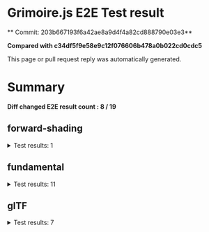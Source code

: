 # Grimoire.js E2E Test result

** Commit: 203b667193f6a42ae8a9d4f4a82cd888790e03e3**

**Compared with c34df5f9e58e9c12f076606b478a0b022cd0cdc5**

This page or pull request reply was automatically generated.

# Summary

**Diff changed E2E result count : 8 / 19**



## forward-shading

<details>
    <summary>Test results: 1</summary>


### 0:forward-shading/pbr-rougness-metallic\[CHANGED\]

* load: 12775
* waitFor: 





<img src="https://394-108731811-gh.circle-artifacts.com/0/tmp/circle-artifacts.7f8JwJS/diff/forward-shadingpbr-rougness-metallic.png"/>




<a href="http://jsrun.it/kyasbal/gCfn3#grimoirejs&#x3D;beta&amp;math&#x3D;beta&amp;forward-shading&#x3D;beta&amp;animation&#x3D;beta&amp;gltf&#x3D;beta&amp;fundamental&#x3D;staging-203b667193f6a42ae8a9d4f4a82cd888790e03e3 ">OPEN</a>



<details>
    <summary>Logs</summary>

```
debug:%cGrimoire.js v1.0.9-beta41
plugins:

  1 : grimoirejs@1.0.9-beta41
  2 : grimoirejs-math@2.1.0-beta7
  3 : grimoirejs-fundamental@0.38.0-beta26
  4 : grimoirejs-forward-shading@2.0.0-beta7

To suppress this message,please inject a line &quot;gr.debug &#x3D; false;&quot; on the initializing timing. color:#44F;font-weight:bold;
warning:component field magFilter is already defined.
warning:component field minFilter is already defined.
warning:component field wrapS is already defined.
warning:component field wrapT is already defined.
warning:component field type is already defined.
warning:component field format is already defined.
warning:Deprecation warning: Component#__removeAttributes is deprecated.
warning:Deprecation warning: Component#__removeAttributes is deprecated.
warning:Deprecation warning: Component#__removeAttributes is deprecated.
warning:Deprecation warning: Component#__removeAttributes is deprecated.
warning:Deprecation warning: Component#__removeAttributes is deprecated.
warning:Deprecation warning: Component#__removeAttributes is deprecated.
warning:Deprecation warning: Component#__removeAttributes is deprecated.
warning:Deprecation warning: Component#__removeAttributes is deprecated.
warning:Deprecation warning: Component#__removeAttributes is deprecated.
warning:Deprecation warning: Component#__removeAttributes is deprecated.
warning:Deprecation warning: Component#__removeAttributes is deprecated.
warning:Deprecation warning: Component#__removeAttributes is deprecated.
warning:Deprecation warning: Component#__removeAttributes is deprecated.
warning:Deprecation warning: Component#__removeAttributes is deprecated.
warning:Deprecation warning: Component#__removeAttributes is deprecated.
warning:Deprecation warning: Component#__removeAttributes is deprecated.
warning:Deprecation warning: Component#__removeAttributes is deprecated.
warning:Deprecation warning: Component#__removeAttributes is deprecated.
warning:Deprecation warning: Component#__removeAttributes is deprecated.
warning:Deprecation warning: Component#__removeAttributes is deprecated.
warning:Deprecation warning: Component#__removeAttributes is deprecated.
warning:Deprecation warning: Component#__removeAttributes is deprecated.
warning:Deprecation warning: Component#__removeAttributes is deprecated.
warning:Deprecation warning: Component#__removeAttributes is deprecated.
warning:Deprecation warning: Component#__removeAttributes is deprecated.
```

</details>

<details>
    <summary>Meta</summary>


|Key|Value|
|:-:|:-:|
|config|[object Object]|
|loadTime|12775|
|logs|[object Object],[object Object],[object Object],[object Object],[object Object],[object Object],[object Object],[object Object],[object Object],[object Object],[object Object],[object Object],[object Object],[object Object],[object Object],[object Object],[object Object],[object Object],[object Object],[object Object],[object Object],[object Object],[object Object],[object Object],[object Object],[object Object],[object Object],[object Object],[object Object],[object Object],[object Object],[object Object]|
|diffTestResult|false|
|url|http://jsrun.it/kyasbal/gCfn3#grimoirejs&#x3D;beta&amp;math&#x3D;beta&amp;forward-shading&#x3D;beta&amp;animation&#x3D;beta&amp;gltf&#x3D;beta&amp;fundamental&#x3D;staging-203b667193f6a42ae8a9d4f4a82cd888790e03e3 |


</details>

<details>
    <summary>Config</summary>


|Key|Value|
|:-:|:-:|
|url|http://jsrun.it/kyasbal/gCfn3|
|timeout|100000|
|waitFor||
|width|640|
|height|480|
|threshold|3%|
|shift|2|
|group|forward-shading|
|name|pbr-rougness-metallic|


</details>


---

 

</details>


## fundamental

<details>
    <summary>Test results: 11</summary>


### 0:fundamental/texture-direction\[CHANGED\]

* load: 5468
* waitFor: 





<img src="https://394-108731811-gh.circle-artifacts.com/1/tmp/circle-artifacts.OjwUdUz/diff/fundamentaltexture-direction.png"/>




<a href="https://codepen.io/kyasbal-1994/debug/gXMBJV#grimoirejs&#x3D;beta&amp;math&#x3D;beta&amp;forward-shading&#x3D;beta&amp;animation&#x3D;beta&amp;gltf&#x3D;beta&amp;fundamental&#x3D;staging-203b667193f6a42ae8a9d4f4a82cd888790e03e3 ">OPEN</a>



<details>
    <summary>Logs</summary>

```
debug:%cGrimoire.js v1.0.9-beta41
plugins:

  1 : grimoirejs@1.0.9-beta41
  2 : grimoirejs-math@2.1.0-beta7
  3 : grimoirejs-fundamental@0.38.0-beta26

To suppress this message,please inject a line &quot;gr.debug &#x3D; false;&quot; on the initializing timing. color:#44F;font-weight:bold;
warning:component field magFilter is already defined.
warning:component field minFilter is already defined.
warning:component field wrapS is already defined.
warning:component field wrapT is already defined.
warning:component field type is already defined.
warning:component field format is already defined.
warning:component field magFilter is already defined.
warning:component field minFilter is already defined.
warning:component field wrapS is already defined.
warning:component field wrapT is already defined.
warning:component field type is already defined.
warning:component field format is already defined.
warning:component field magFilter is already defined.
warning:component field minFilter is already defined.
warning:component field wrapS is already defined.
warning:component field wrapT is already defined.
warning:component field type is already defined.
warning:component field format is already defined.
warning:component field magFilter is already defined.
warning:component field minFilter is already defined.
warning:component field wrapS is already defined.
warning:component field wrapT is already defined.
warning:component field type is already defined.
warning:component field format is already defined.
warning:Deprecation warning: Component#__removeAttributes is deprecated.
```

</details>

<details>
    <summary>Meta</summary>


|Key|Value|
|:-:|:-:|
|config|[object Object]|
|loadTime|5468|
|logs|[object Object],[object Object],[object Object],[object Object],[object Object],[object Object],[object Object],[object Object],[object Object],[object Object],[object Object],[object Object],[object Object],[object Object],[object Object],[object Object],[object Object],[object Object],[object Object],[object Object],[object Object],[object Object],[object Object],[object Object],[object Object],[object Object]|
|diffTestResult|false|
|url|https://codepen.io/kyasbal-1994/debug/gXMBJV#grimoirejs&#x3D;beta&amp;math&#x3D;beta&amp;forward-shading&#x3D;beta&amp;animation&#x3D;beta&amp;gltf&#x3D;beta&amp;fundamental&#x3D;staging-203b667193f6a42ae8a9d4f4a82cd888790e03e3 |


</details>

<details>
    <summary>Config</summary>


|Key|Value|
|:-:|:-:|
|url|https://codepen.io/kyasbal-1994/debug/gXMBJV|
|timeout|100000|
|waitFor||
|width|640|
|height|480|
|threshold|3%|
|shift|2|
|group|fundamental|
|name|texture-direction|


</details>


---


<details>
    <summary>1:fundamental/uv[PASSED] -- (load: 3978 / waitFor: )</summary>





<img src="https://394-108731811-gh.circle-artifacts.com/2/tmp/circle-artifacts.hirNWts/diff/fundamentaluv.png"/>




<a href="https://codepen.io/kyasbal-1994/debug/vWXLLK#grimoirejs&#x3D;beta&amp;math&#x3D;beta&amp;forward-shading&#x3D;beta&amp;animation&#x3D;beta&amp;gltf&#x3D;beta&amp;fundamental&#x3D;staging-203b667193f6a42ae8a9d4f4a82cd888790e03e3 ">OPEN</a>



<details>
    <summary>Logs</summary>

```
debug:%cGrimoire.js v1.0.9-beta41
plugins:

  1 : grimoirejs@1.0.9-beta41
  2 : grimoirejs-math@2.1.0-beta7
  3 : grimoirejs-fundamental@0.38.0-beta26

To suppress this message,please inject a line &quot;gr.debug &#x3D; false;&quot; on the initializing timing. color:#44F;font-weight:bold;
warning:component field magFilter is already defined.
warning:component field minFilter is already defined.
warning:component field wrapS is already defined.
warning:component field wrapT is already defined.
warning:component field type is already defined.
warning:component field format is already defined.
```

</details>

<details>
    <summary>Meta</summary>


|Key|Value|
|:-:|:-:|
|config|[object Object]|
|loadTime|3978|
|logs|[object Object],[object Object],[object Object],[object Object],[object Object],[object Object],[object Object]|
|diffTestResult|true|
|url|https://codepen.io/kyasbal-1994/debug/vWXLLK#grimoirejs&#x3D;beta&amp;math&#x3D;beta&amp;forward-shading&#x3D;beta&amp;animation&#x3D;beta&amp;gltf&#x3D;beta&amp;fundamental&#x3D;staging-203b667193f6a42ae8a9d4f4a82cd888790e03e3 |


</details>

<details>
    <summary>Config</summary>


|Key|Value|
|:-:|:-:|
|url|https://codepen.io/kyasbal-1994/debug/vWXLLK|
|timeout|100000|
|waitFor||
|width|640|
|height|480|
|threshold|3%|
|shift|2|
|group|fundamental|
|name|uv|


</details>


</details>


---


<details>
    <summary>2:fundamental/normal[PASSED] -- (load: 3621 / waitFor: )</summary>





<img src="https://394-108731811-gh.circle-artifacts.com/3/tmp/circle-artifacts.aXKDseN/diff/fundamentalnormal.png"/>




<a href="https://codepen.io/kyasbal-1994/debug/RjGroo#grimoirejs&#x3D;beta&amp;math&#x3D;beta&amp;forward-shading&#x3D;beta&amp;animation&#x3D;beta&amp;gltf&#x3D;beta&amp;fundamental&#x3D;staging-203b667193f6a42ae8a9d4f4a82cd888790e03e3 ">OPEN</a>



<details>
    <summary>Logs</summary>

```
debug:%cGrimoire.js v1.0.9-beta41
plugins:

  1 : grimoirejs@1.0.9-beta41
  2 : grimoirejs-math@2.1.0-beta7
  3 : grimoirejs-fundamental@0.38.0-beta26

To suppress this message,please inject a line &quot;gr.debug &#x3D; false;&quot; on the initializing timing. color:#44F;font-weight:bold;
warning:component field magFilter is already defined.
warning:component field minFilter is already defined.
warning:component field wrapS is already defined.
warning:component field wrapT is already defined.
warning:component field type is already defined.
warning:component field format is already defined.
```

</details>

<details>
    <summary>Meta</summary>


|Key|Value|
|:-:|:-:|
|config|[object Object]|
|loadTime|3621|
|logs|[object Object],[object Object],[object Object],[object Object],[object Object],[object Object],[object Object]|
|diffTestResult|true|
|url|https://codepen.io/kyasbal-1994/debug/RjGroo#grimoirejs&#x3D;beta&amp;math&#x3D;beta&amp;forward-shading&#x3D;beta&amp;animation&#x3D;beta&amp;gltf&#x3D;beta&amp;fundamental&#x3D;staging-203b667193f6a42ae8a9d4f4a82cd888790e03e3 |


</details>

<details>
    <summary>Config</summary>


|Key|Value|
|:-:|:-:|
|url|https://codepen.io/kyasbal-1994/debug/RjGroo|
|timeout|100000|
|waitFor||
|width|640|
|height|480|
|threshold|3%|
|shift|2|
|group|fundamental|
|name|normal|


</details>


</details>


---


<details>
    <summary>3:fundamental/wireframe[PASSED] -- (load: 1911 / waitFor: )</summary>





<img src="https://394-108731811-gh.circle-artifacts.com/0/tmp/circle-artifacts.7f8JwJS/diff/fundamentalwireframe.png"/>




<a href="https://codepen.io/kyasbal-1994/debug/MOmjyJ#grimoirejs&#x3D;beta&amp;math&#x3D;beta&amp;forward-shading&#x3D;beta&amp;animation&#x3D;beta&amp;gltf&#x3D;beta&amp;fundamental&#x3D;staging-203b667193f6a42ae8a9d4f4a82cd888790e03e3 ">OPEN</a>



<details>
    <summary>Logs</summary>

```
debug:%cGrimoire.js v1.0.9-beta41
plugins:

  1 : grimoirejs@1.0.9-beta41
  2 : grimoirejs-math@2.1.0-beta7
  3 : grimoirejs-fundamental@0.38.0-beta26

To suppress this message,please inject a line &quot;gr.debug &#x3D; false;&quot; on the initializing timing. color:#44F;font-weight:bold;
warning:component field magFilter is already defined.
warning:component field minFilter is already defined.
warning:component field wrapS is already defined.
warning:component field wrapT is already defined.
warning:component field type is already defined.
warning:component field format is already defined.
```

</details>

<details>
    <summary>Meta</summary>


|Key|Value|
|:-:|:-:|
|config|[object Object]|
|loadTime|1911|
|logs|[object Object],[object Object],[object Object],[object Object],[object Object],[object Object],[object Object]|
|diffTestResult|true|
|url|https://codepen.io/kyasbal-1994/debug/MOmjyJ#grimoirejs&#x3D;beta&amp;math&#x3D;beta&amp;forward-shading&#x3D;beta&amp;animation&#x3D;beta&amp;gltf&#x3D;beta&amp;fundamental&#x3D;staging-203b667193f6a42ae8a9d4f4a82cd888790e03e3 |


</details>

<details>
    <summary>Config</summary>


|Key|Value|
|:-:|:-:|
|url|https://codepen.io/kyasbal-1994/debug/MOmjyJ|
|timeout|100000|
|waitFor||
|width|640|
|height|480|
|threshold|3%|
|shift|2|
|group|fundamental|
|name|wireframe|


</details>


</details>


---


<details>
    <summary>4:fundamental/canvasFollowRelative[PASSED] -- (load: 1182 / waitFor: )</summary>





<img src="https://394-108731811-gh.circle-artifacts.com/1/tmp/circle-artifacts.OjwUdUz/diff/fundamentalcanvasFollowRelative.png"/>




<a href="https://codepen.io/kyasbal-1994/debug/bf323f6b9725ceb75f0865d6dddd68b9#grimoirejs&#x3D;beta&amp;math&#x3D;beta&amp;forward-shading&#x3D;beta&amp;animation&#x3D;beta&amp;gltf&#x3D;beta&amp;fundamental&#x3D;staging-203b667193f6a42ae8a9d4f4a82cd888790e03e3 ">OPEN</a>



<details>
    <summary>Logs</summary>

```
debug:%cGrimoire.js v1.0.9-beta41
plugins:

  1 : grimoirejs@1.0.9-beta41
  2 : grimoirejs-math@2.1.0-beta7
  3 : grimoirejs-fundamental@0.38.0-beta26

To suppress this message,please inject a line &quot;gr.debug &#x3D; false;&quot; on the initializing timing. color:#44F;font-weight:bold;
warning:component field magFilter is already defined.
warning:component field minFilter is already defined.
warning:component field wrapS is already defined.
warning:component field wrapT is already defined.
warning:component field type is already defined.
warning:component field format is already defined.
warning:Deprecation warning: Component#__removeAttributes is deprecated.
```

</details>

<details>
    <summary>Meta</summary>


|Key|Value|
|:-:|:-:|
|config|[object Object]|
|loadTime|1182|
|logs|[object Object],[object Object],[object Object],[object Object],[object Object],[object Object],[object Object],[object Object]|
|diffTestResult|true|
|url|https://codepen.io/kyasbal-1994/debug/bf323f6b9725ceb75f0865d6dddd68b9#grimoirejs&#x3D;beta&amp;math&#x3D;beta&amp;forward-shading&#x3D;beta&amp;animation&#x3D;beta&amp;gltf&#x3D;beta&amp;fundamental&#x3D;staging-203b667193f6a42ae8a9d4f4a82cd888790e03e3 |


</details>

<details>
    <summary>Config</summary>


|Key|Value|
|:-:|:-:|
|url|https://codepen.io/kyasbal-1994/debug/bf323f6b9725ceb75f0865d6dddd68b9|
|timeout|100000|
|waitFor||
|width|640|
|height|480|
|threshold|3%|
|shift|2|
|group|fundamental|
|name|canvasFollowRelative|


</details>


</details>


---



### 5:fundamental/canvasConsiderBorder\[CHANGED\]

* load: 1524
* waitFor: 





<img src="https://394-108731811-gh.circle-artifacts.com/2/tmp/circle-artifacts.hirNWts/diff/fundamentalcanvasConsiderBorder.png"/>




<a href="https://codepen.io/kyasbal-1994/debug/d448653295e3678bdbbc626bf9192f79#grimoirejs&#x3D;beta&amp;math&#x3D;beta&amp;forward-shading&#x3D;beta&amp;animation&#x3D;beta&amp;gltf&#x3D;beta&amp;fundamental&#x3D;staging-203b667193f6a42ae8a9d4f4a82cd888790e03e3 ">OPEN</a>



<details>
    <summary>Logs</summary>

```
debug:%cGrimoire.js v1.0.9-beta41
plugins:

  1 : grimoirejs@1.0.9-beta41
  2 : grimoirejs-math@2.1.0-beta7
  3 : grimoirejs-fundamental@0.38.0-beta26

To suppress this message,please inject a line &quot;gr.debug &#x3D; false;&quot; on the initializing timing. color:#44F;font-weight:bold;
warning:component field magFilter is already defined.
warning:component field minFilter is already defined.
warning:component field wrapS is already defined.
warning:component field wrapT is already defined.
warning:component field type is already defined.
warning:component field format is already defined.
warning:Deprecation warning: Component#__removeAttributes is deprecated.
```

</details>

<details>
    <summary>Meta</summary>


|Key|Value|
|:-:|:-:|
|config|[object Object]|
|loadTime|1524|
|logs|[object Object],[object Object],[object Object],[object Object],[object Object],[object Object],[object Object],[object Object]|
|diffTestResult|false|
|url|https://codepen.io/kyasbal-1994/debug/d448653295e3678bdbbc626bf9192f79#grimoirejs&#x3D;beta&amp;math&#x3D;beta&amp;forward-shading&#x3D;beta&amp;animation&#x3D;beta&amp;gltf&#x3D;beta&amp;fundamental&#x3D;staging-203b667193f6a42ae8a9d4f4a82cd888790e03e3 |


</details>

<details>
    <summary>Config</summary>


|Key|Value|
|:-:|:-:|
|url|https://codepen.io/kyasbal-1994/debug/d448653295e3678bdbbc626bf9192f79|
|timeout|100000|
|waitFor||
|width|640|
|height|480|
|threshold|3%|
|shift|2|
|group|fundamental|
|name|canvasConsiderBorder|


</details>


---



### 6:fundamental/dynamicParentSizeChange\[CHANGED\]

* load: 1562
* waitFor: 





<img src="https://394-108731811-gh.circle-artifacts.com/3/tmp/circle-artifacts.aXKDseN/diff/fundamentaldynamicParentSizeChange.png"/>




<a href="https://codepen.io/kyasbal-1994/debug/074bef092e7a50ed3e33fe7c75c923e6#grimoirejs&#x3D;beta&amp;math&#x3D;beta&amp;forward-shading&#x3D;beta&amp;animation&#x3D;beta&amp;gltf&#x3D;beta&amp;fundamental&#x3D;staging-203b667193f6a42ae8a9d4f4a82cd888790e03e3 ">OPEN</a>



<details>
    <summary>Logs</summary>

```
debug:%cGrimoire.js v1.0.9-beta41
plugins:

  1 : grimoirejs@1.0.9-beta41
  2 : grimoirejs-math@2.1.0-beta7
  3 : grimoirejs-fundamental@0.38.0-beta26

To suppress this message,please inject a line &quot;gr.debug &#x3D; false;&quot; on the initializing timing. color:#44F;font-weight:bold;
warning:component field magFilter is already defined.
warning:component field minFilter is already defined.
warning:component field wrapS is already defined.
warning:component field wrapT is already defined.
warning:component field type is already defined.
warning:component field format is already defined.
warning:Deprecation warning: Component#__removeAttributes is deprecated.
```

</details>

<details>
    <summary>Meta</summary>


|Key|Value|
|:-:|:-:|
|config|[object Object]|
|loadTime|1562|
|logs|[object Object],[object Object],[object Object],[object Object],[object Object],[object Object],[object Object],[object Object]|
|diffTestResult|false|
|url|https://codepen.io/kyasbal-1994/debug/074bef092e7a50ed3e33fe7c75c923e6#grimoirejs&#x3D;beta&amp;math&#x3D;beta&amp;forward-shading&#x3D;beta&amp;animation&#x3D;beta&amp;gltf&#x3D;beta&amp;fundamental&#x3D;staging-203b667193f6a42ae8a9d4f4a82cd888790e03e3 |


</details>

<details>
    <summary>Config</summary>


|Key|Value|
|:-:|:-:|
|url|https://codepen.io/kyasbal-1994/debug/074bef092e7a50ed3e33fe7c75c923e6|
|timeout|100000|
|waitFor||
|width|640|
|height|480|
|threshold|3%|
|shift|2|
|group|fundamental|
|name|dynamicParentSizeChange|


</details>


---


<details>
    <summary>7:fundamental/drawerContext[PASSED] -- (load: 1907 / waitFor: )</summary>





<img src="https://394-108731811-gh.circle-artifacts.com/0/tmp/circle-artifacts.7f8JwJS/diff/fundamentaldrawerContext.png"/>




<a href="https://codepen.io/kyasbal-1994/debug/b26f4b576f96d077eb0aab1d6b88668f#grimoirejs&#x3D;beta&amp;math&#x3D;beta&amp;forward-shading&#x3D;beta&amp;animation&#x3D;beta&amp;gltf&#x3D;beta&amp;fundamental&#x3D;staging-203b667193f6a42ae8a9d4f4a82cd888790e03e3 ">OPEN</a>



<details>
    <summary>Logs</summary>

```
debug:%cGrimoire.js v1.0.9-beta41
plugins:

  1 : grimoirejs@1.0.9-beta41
  2 : grimoirejs-math@2.1.0-beta7
  3 : grimoirejs-fundamental@0.38.0-beta26

To suppress this message,please inject a line &quot;gr.debug &#x3D; false;&quot; on the initializing timing. color:#44F;font-weight:bold;
warning:component field magFilter is already defined.
warning:component field minFilter is already defined.
warning:component field wrapS is already defined.
warning:component field wrapT is already defined.
warning:component field magFilter is already defined.
warning:component field minFilter is already defined.
warning:component field wrapS is already defined.
warning:component field wrapT is already defined.
warning:component field type is already defined.
warning:component field format is already defined.
warning:Deprecation warning: Component#__removeAttributes is deprecated.
```

</details>

<details>
    <summary>Meta</summary>


|Key|Value|
|:-:|:-:|
|config|[object Object]|
|loadTime|1907|
|logs|[object Object],[object Object],[object Object],[object Object],[object Object],[object Object],[object Object],[object Object],[object Object],[object Object],[object Object],[object Object]|
|diffTestResult|true|
|url|https://codepen.io/kyasbal-1994/debug/b26f4b576f96d077eb0aab1d6b88668f#grimoirejs&#x3D;beta&amp;math&#x3D;beta&amp;forward-shading&#x3D;beta&amp;animation&#x3D;beta&amp;gltf&#x3D;beta&amp;fundamental&#x3D;staging-203b667193f6a42ae8a9d4f4a82cd888790e03e3 |


</details>

<details>
    <summary>Config</summary>


|Key|Value|
|:-:|:-:|
|url|https://codepen.io/kyasbal-1994/debug/b26f4b576f96d077eb0aab1d6b88668f|
|timeout|100000|
|waitFor||
|width|640|
|height|480|
|threshold|3%|
|shift|2|
|group|fundamental|
|name|drawerContext|


</details>


</details>


---


<details>
    <summary>8:fundamental/drawerContext2[PASSED] -- (load: 3247 / waitFor: )</summary>





<img src="https://394-108731811-gh.circle-artifacts.com/1/tmp/circle-artifacts.OjwUdUz/diff/fundamentaldrawerContext2.png"/>




<a href="https://s.codepen.io/kyasbal-1994/debug/c0e1065f3c412d326859c69fc4befb52#grimoirejs&#x3D;beta&amp;math&#x3D;beta&amp;forward-shading&#x3D;beta&amp;animation&#x3D;beta&amp;gltf&#x3D;beta&amp;fundamental&#x3D;staging-203b667193f6a42ae8a9d4f4a82cd888790e03e3 ">OPEN</a>



<details>
    <summary>Logs</summary>

```
debug:%cGrimoire.js v1.0.9-beta41
plugins:

  1 : grimoirejs@1.0.9-beta41
  2 : grimoirejs-math@2.1.0-beta7
  3 : grimoirejs-fundamental@0.38.0-beta26

To suppress this message,please inject a line &quot;gr.debug &#x3D; false;&quot; on the initializing timing. color:#44F;font-weight:bold;
warning:component field magFilter is already defined.
warning:component field minFilter is already defined.
warning:component field wrapS is already defined.
warning:component field wrapT is already defined.
warning:component field magFilter is already defined.
warning:component field minFilter is already defined.
warning:component field wrapS is already defined.
warning:component field wrapT is already defined.
warning:component field type is already defined.
warning:component field format is already defined.
warning:Deprecation warning: Component#__removeAttributes is deprecated.
```

</details>

<details>
    <summary>Meta</summary>


|Key|Value|
|:-:|:-:|
|config|[object Object]|
|loadTime|3247|
|logs|[object Object],[object Object],[object Object],[object Object],[object Object],[object Object],[object Object],[object Object],[object Object],[object Object],[object Object],[object Object]|
|diffTestResult|true|
|url|https://s.codepen.io/kyasbal-1994/debug/c0e1065f3c412d326859c69fc4befb52#grimoirejs&#x3D;beta&amp;math&#x3D;beta&amp;forward-shading&#x3D;beta&amp;animation&#x3D;beta&amp;gltf&#x3D;beta&amp;fundamental&#x3D;staging-203b667193f6a42ae8a9d4f4a82cd888790e03e3 |


</details>

<details>
    <summary>Config</summary>


|Key|Value|
|:-:|:-:|
|url|https://s.codepen.io/kyasbal-1994/debug/c0e1065f3c412d326859c69fc4befb52|
|timeout|100000|
|waitFor||
|width|640|
|height|480|
|threshold|3%|
|shift|2|
|group|fundamental|
|name|drawerContext2|


</details>


</details>


---



### 9:fundamental/dynamicMaterialOverride\[CHANGED\]

* load: 962
* waitFor: 





<img src="https://394-108731811-gh.circle-artifacts.com/2/tmp/circle-artifacts.hirNWts/diff/fundamentaldynamicMaterialOverride.png"/>




<a href="https://s.codepen.io/kyasbal-1994/debug/fa7f18e685a21053a3e98997d842b424#grimoirejs&#x3D;beta&amp;math&#x3D;beta&amp;forward-shading&#x3D;beta&amp;animation&#x3D;beta&amp;gltf&#x3D;beta&amp;fundamental&#x3D;staging-203b667193f6a42ae8a9d4f4a82cd888790e03e3 ">OPEN</a>



<details>
    <summary>Logs</summary>

```
debug:%cGrimoire.js v1.0.9-beta41
plugins:

  1 : grimoirejs@1.0.9-beta41
  2 : grimoirejs-math@2.1.0-beta7
  3 : grimoirejs-fundamental@0.38.0-beta26

To suppress this message,please inject a line &quot;gr.debug &#x3D; false;&quot; on the initializing timing. color:#44F;font-weight:bold;
warning:component field magFilter is already defined.
warning:component field minFilter is already defined.
warning:component field wrapS is already defined.
warning:component field wrapT is already defined.
warning:component field type is already defined.
warning:component field format is already defined.
warning:Deprecation warning: Component#__removeAttributes is deprecated.
warning:Deprecation warning: Component#__removeAttributes is deprecated.
```

</details>

<details>
    <summary>Meta</summary>


|Key|Value|
|:-:|:-:|
|config|[object Object]|
|loadTime|962|
|logs|[object Object],[object Object],[object Object],[object Object],[object Object],[object Object],[object Object],[object Object],[object Object]|
|diffTestResult|false|
|url|https://s.codepen.io/kyasbal-1994/debug/fa7f18e685a21053a3e98997d842b424#grimoirejs&#x3D;beta&amp;math&#x3D;beta&amp;forward-shading&#x3D;beta&amp;animation&#x3D;beta&amp;gltf&#x3D;beta&amp;fundamental&#x3D;staging-203b667193f6a42ae8a9d4f4a82cd888790e03e3 |


</details>

<details>
    <summary>Config</summary>


|Key|Value|
|:-:|:-:|
|url|https://s.codepen.io/kyasbal-1994/debug/fa7f18e685a21053a3e98997d842b424|
|timeout|100000|
|waitFor||
|width|640|
|height|480|
|threshold|3%|
|shift|2|
|group|fundamental|
|name|dynamicMaterialOverride|


</details>


---


<details>
    <summary>10:fundamental/dynamicMaterialOverride2[PASSED] -- (load: 1365 / waitFor: )</summary>





<img src="https://394-108731811-gh.circle-artifacts.com/3/tmp/circle-artifacts.aXKDseN/diff/fundamentaldynamicMaterialOverride2.png"/>




<a href="https://s.codepen.io/kyasbal-1994/debug/2b6a359c9bcfdbc01c77fc1a4aebbb34#grimoirejs&#x3D;beta&amp;math&#x3D;beta&amp;forward-shading&#x3D;beta&amp;animation&#x3D;beta&amp;gltf&#x3D;beta&amp;fundamental&#x3D;staging-203b667193f6a42ae8a9d4f4a82cd888790e03e3 ">OPEN</a>



<details>
    <summary>Logs</summary>

```
debug:%cGrimoire.js v1.0.9-beta41
plugins:

  1 : grimoirejs@1.0.9-beta41
  2 : grimoirejs-math@2.1.0-beta7
  3 : grimoirejs-fundamental@0.38.0-beta26

To suppress this message,please inject a line &quot;gr.debug &#x3D; false;&quot; on the initializing timing. color:#44F;font-weight:bold;
warning:component field magFilter is already defined.
warning:component field minFilter is already defined.
warning:component field wrapS is already defined.
warning:component field wrapT is already defined.
warning:component field type is already defined.
warning:component field format is already defined.
warning:Deprecation warning: Component#__removeAttributes is deprecated.
warning:Deprecation warning: Component#__removeAttributes is deprecated.
warning:Deprecation warning: Component#__removeAttributes is deprecated.
warning:Deprecation warning: Component#__removeAttributes is deprecated.
```

</details>

<details>
    <summary>Meta</summary>


|Key|Value|
|:-:|:-:|
|config|[object Object]|
|loadTime|1365|
|logs|[object Object],[object Object],[object Object],[object Object],[object Object],[object Object],[object Object],[object Object],[object Object],[object Object],[object Object]|
|diffTestResult|true|
|url|https://s.codepen.io/kyasbal-1994/debug/2b6a359c9bcfdbc01c77fc1a4aebbb34#grimoirejs&#x3D;beta&amp;math&#x3D;beta&amp;forward-shading&#x3D;beta&amp;animation&#x3D;beta&amp;gltf&#x3D;beta&amp;fundamental&#x3D;staging-203b667193f6a42ae8a9d4f4a82cd888790e03e3 |


</details>

<details>
    <summary>Config</summary>


|Key|Value|
|:-:|:-:|
|url|https://s.codepen.io/kyasbal-1994/debug/2b6a359c9bcfdbc01c77fc1a4aebbb34|
|timeout|100000|
|waitFor||
|width|640|
|height|480|
|threshold|3%|
|shift|2|
|group|fundamental|
|name|dynamicMaterialOverride2|


</details>


</details>


---

 

</details>


## glTF

<details>
    <summary>Test results: 7</summary>

<details>
    <summary>0:glTF/gltf-triangle[PASSED] -- (load: 1064 / waitFor: )</summary>





<img src="https://394-108731811-gh.circle-artifacts.com/0/tmp/circle-artifacts.7f8JwJS/diff/glTFgltf-triangle.png"/>




<a href="https://codepen.io/kyasbal-1994/debug/e8ca361b9c48e123380f391d31210de5#grimoirejs&#x3D;beta&amp;math&#x3D;beta&amp;forward-shading&#x3D;beta&amp;animation&#x3D;beta&amp;gltf&#x3D;beta&amp;fundamental&#x3D;staging-203b667193f6a42ae8a9d4f4a82cd888790e03e3 ">OPEN</a>



<details>
    <summary>Logs</summary>

```
debug:%cGrimoire.js v1.0.9-beta41
plugins:

  1 : grimoirejs@1.0.9-beta41
  2 : grimoirejs-math@2.1.0-beta7
  3 : grimoirejs-fundamental@0.38.0-beta26
  4 : grimoirejs-animation@3.0.0-beta4
  5 : grimoirejs-forward-shading@2.0.0-beta7
  6 : grimoirejs-gltf@2.1.1-beta1

To suppress this message,please inject a line &quot;gr.debug &#x3D; false;&quot; on the initializing timing. color:#44F;font-weight:bold;
warning:component field magFilter is already defined.
warning:component field minFilter is already defined.
warning:component field wrapS is already defined.
warning:component field wrapT is already defined.
warning:component field type is already defined.
warning:component field format is already defined.
error:Failed to resolve asset loading promise.

Loading fired by: gltf.GLTFModel
Attached node:gltf.model
Error: attribute material value is undefined in mesh
    at StandardAttribute.setValue (https://unpkg.com/grimoirejs@1.0.9-beta41/register/grimoire.js:6825:23)
    at StandardAttribute.set (https://unpkg.com/grimoirejs@1.0.9-beta41/register/grimoire.js:7021:18)
    at AttributeManager.setAttribute (https://unpkg.com/grimoirejs@1.0.9-beta41/register/grimoire.js:10480:32)
    at GomlNode.setAttribute (https://unpkg.com/grimoirejs@1.0.9-beta41/register/grimoire.js:4476:40)
    at GomlNode.addChildByName (https://unpkg.com/grimoirejs@1.0.9-beta41/register/grimoire.js:4326:26)
    at DefaultInstanciator.__instanciateNode (https://unpkg.com/grimoirejs-gltf@2.1.1-beta1/register/grimoire-gltf.js:2331:43)
    at DefaultInstanciator.__instanciateScene (https://unpkg.com/grimoirejs-gltf@2.1.1-beta1/register/grimoire-gltf.js:2281:26)
    at DefaultInstanciator.instanciateAll (https://unpkg.com/grimoirejs-gltf@2.1.1-beta1/register/grimoire-gltf.js:2266:18)
    at https://unpkg.com/grimoirejs-gltf@2.1.1-beta1/register/grimoire-gltf.js:447:53
    at &lt;anonymous&gt;
```

</details>

<details>
    <summary>Meta</summary>


|Key|Value|
|:-:|:-:|
|config|[object Object]|
|loadTime|1064|
|logs|[object Object],[object Object],[object Object],[object Object],[object Object],[object Object],[object Object],[object Object]|
|diffTestResult|true|
|url|https://codepen.io/kyasbal-1994/debug/e8ca361b9c48e123380f391d31210de5#grimoirejs&#x3D;beta&amp;math&#x3D;beta&amp;forward-shading&#x3D;beta&amp;animation&#x3D;beta&amp;gltf&#x3D;beta&amp;fundamental&#x3D;staging-203b667193f6a42ae8a9d4f4a82cd888790e03e3 |


</details>

<details>
    <summary>Config</summary>


|Key|Value|
|:-:|:-:|
|url|https://codepen.io/kyasbal-1994/debug/e8ca361b9c48e123380f391d31210de5|
|timeout|100000|
|waitFor||
|width|640|
|height|480|
|threshold|3%|
|shift|2|
|group|glTF|
|name|gltf-triangle|


</details>


</details>


---


<details>
    <summary>1:glTF/gltf-triangle-without-indices[PASSED] -- (load: 1326 / waitFor: )</summary>





<img src="https://394-108731811-gh.circle-artifacts.com/1/tmp/circle-artifacts.OjwUdUz/diff/glTFgltf-triangle-without-indices.png"/>




<a href="https://codepen.io/kyasbal-1994/debug/b5b1bc440f20c52166aeefd01cbb677e#grimoirejs&#x3D;beta&amp;math&#x3D;beta&amp;forward-shading&#x3D;beta&amp;animation&#x3D;beta&amp;gltf&#x3D;beta&amp;fundamental&#x3D;staging-203b667193f6a42ae8a9d4f4a82cd888790e03e3 ">OPEN</a>



<details>
    <summary>Logs</summary>

```
debug:%cGrimoire.js v1.0.9-beta41
plugins:

  1 : grimoirejs@1.0.9-beta41
  2 : grimoirejs-math@2.1.0-beta7
  3 : grimoirejs-fundamental@0.38.0-beta26
  4 : grimoirejs-animation@3.0.0-beta4
  5 : grimoirejs-forward-shading@2.0.0-beta7
  6 : grimoirejs-gltf@2.1.1-beta1

To suppress this message,please inject a line &quot;gr.debug &#x3D; false;&quot; on the initializing timing. color:#44F;font-weight:bold;
warning:component field magFilter is already defined.
warning:component field minFilter is already defined.
warning:component field wrapS is already defined.
warning:component field wrapT is already defined.
warning:component field type is already defined.
warning:component field format is already defined.
error:Failed to resolve asset loading promise.

Loading fired by: gltf.GLTFModel
Attached node:gltf.model
Error: attribute material value is undefined in mesh
    at StandardAttribute.setValue (https://unpkg.com/grimoirejs@1.0.9-beta41/register/grimoire.js:6825:23)
    at StandardAttribute.set (https://unpkg.com/grimoirejs@1.0.9-beta41/register/grimoire.js:7021:18)
    at AttributeManager.setAttribute (https://unpkg.com/grimoirejs@1.0.9-beta41/register/grimoire.js:10480:32)
    at GomlNode.setAttribute (https://unpkg.com/grimoirejs@1.0.9-beta41/register/grimoire.js:4476:40)
    at GomlNode.addChildByName (https://unpkg.com/grimoirejs@1.0.9-beta41/register/grimoire.js:4326:26)
    at DefaultInstanciator.__instanciateNode (https://unpkg.com/grimoirejs-gltf@2.1.1-beta1/register/grimoire-gltf.js:2331:43)
    at DefaultInstanciator.__instanciateScene (https://unpkg.com/grimoirejs-gltf@2.1.1-beta1/register/grimoire-gltf.js:2281:26)
    at DefaultInstanciator.instanciateAll (https://unpkg.com/grimoirejs-gltf@2.1.1-beta1/register/grimoire-gltf.js:2266:18)
    at https://unpkg.com/grimoirejs-gltf@2.1.1-beta1/register/grimoire-gltf.js:447:53
    at &lt;anonymous&gt;
```

</details>

<details>
    <summary>Meta</summary>


|Key|Value|
|:-:|:-:|
|config|[object Object]|
|loadTime|1326|
|logs|[object Object],[object Object],[object Object],[object Object],[object Object],[object Object],[object Object],[object Object]|
|diffTestResult|true|
|url|https://codepen.io/kyasbal-1994/debug/b5b1bc440f20c52166aeefd01cbb677e#grimoirejs&#x3D;beta&amp;math&#x3D;beta&amp;forward-shading&#x3D;beta&amp;animation&#x3D;beta&amp;gltf&#x3D;beta&amp;fundamental&#x3D;staging-203b667193f6a42ae8a9d4f4a82cd888790e03e3 |


</details>

<details>
    <summary>Config</summary>


|Key|Value|
|:-:|:-:|
|url|https://codepen.io/kyasbal-1994/debug/b5b1bc440f20c52166aeefd01cbb677e|
|timeout|100000|
|waitFor||
|width|640|
|height|480|
|threshold|3%|
|shift|2|
|group|glTF|
|name|gltf-triangle-without-indices|


</details>


</details>


---


<details>
    <summary>2:glTF/gltf-simple-meshes[PASSED] -- (load: 1329 / waitFor: )</summary>





<img src="https://394-108731811-gh.circle-artifacts.com/2/tmp/circle-artifacts.hirNWts/diff/glTFgltf-simple-meshes.png"/>




<a href="https://codepen.io/kyasbal-1994/debug/6e959821e1870e44d75bb9eb5b76ad14#grimoirejs&#x3D;beta&amp;math&#x3D;beta&amp;forward-shading&#x3D;beta&amp;animation&#x3D;beta&amp;gltf&#x3D;beta&amp;fundamental&#x3D;staging-203b667193f6a42ae8a9d4f4a82cd888790e03e3 ">OPEN</a>



<details>
    <summary>Logs</summary>

```
debug:%cGrimoire.js v1.0.9-beta41
plugins:

  1 : grimoirejs@1.0.9-beta41
  2 : grimoirejs-math@2.1.0-beta7
  3 : grimoirejs-fundamental@0.38.0-beta26
  4 : grimoirejs-animation@3.0.0-beta4
  5 : grimoirejs-forward-shading@2.0.0-beta7
  6 : grimoirejs-gltf@2.1.1-beta1

To suppress this message,please inject a line &quot;gr.debug &#x3D; false;&quot; on the initializing timing. color:#44F;font-weight:bold;
warning:component field magFilter is already defined.
warning:component field minFilter is already defined.
warning:component field wrapS is already defined.
warning:component field wrapT is already defined.
warning:component field type is already defined.
warning:component field format is already defined.
error:Failed to resolve asset loading promise.

Loading fired by: gltf.GLTFModel
Attached node:gltf.model
Error: attribute material value is undefined in mesh
    at StandardAttribute.setValue (https://unpkg.com/grimoirejs@1.0.9-beta41/register/grimoire.js:6825:23)
    at StandardAttribute.set (https://unpkg.com/grimoirejs@1.0.9-beta41/register/grimoire.js:7021:18)
    at AttributeManager.setAttribute (https://unpkg.com/grimoirejs@1.0.9-beta41/register/grimoire.js:10480:32)
    at GomlNode.setAttribute (https://unpkg.com/grimoirejs@1.0.9-beta41/register/grimoire.js:4476:40)
    at GomlNode.addChildByName (https://unpkg.com/grimoirejs@1.0.9-beta41/register/grimoire.js:4326:26)
    at DefaultInstanciator.__instanciateNode (https://unpkg.com/grimoirejs-gltf@2.1.1-beta1/register/grimoire-gltf.js:2331:43)
    at DefaultInstanciator.__instanciateScene (https://unpkg.com/grimoirejs-gltf@2.1.1-beta1/register/grimoire-gltf.js:2281:26)
    at DefaultInstanciator.instanciateAll (https://unpkg.com/grimoirejs-gltf@2.1.1-beta1/register/grimoire-gltf.js:2266:18)
    at https://unpkg.com/grimoirejs-gltf@2.1.1-beta1/register/grimoire-gltf.js:447:53
    at &lt;anonymous&gt;
```

</details>

<details>
    <summary>Meta</summary>


|Key|Value|
|:-:|:-:|
|config|[object Object]|
|loadTime|1329|
|logs|[object Object],[object Object],[object Object],[object Object],[object Object],[object Object],[object Object],[object Object]|
|diffTestResult|true|
|url|https://codepen.io/kyasbal-1994/debug/6e959821e1870e44d75bb9eb5b76ad14#grimoirejs&#x3D;beta&amp;math&#x3D;beta&amp;forward-shading&#x3D;beta&amp;animation&#x3D;beta&amp;gltf&#x3D;beta&amp;fundamental&#x3D;staging-203b667193f6a42ae8a9d4f4a82cd888790e03e3 |


</details>

<details>
    <summary>Config</summary>


|Key|Value|
|:-:|:-:|
|url|https://codepen.io/kyasbal-1994/debug/6e959821e1870e44d75bb9eb5b76ad14|
|timeout|100000|
|waitFor||
|width|640|
|height|480|
|threshold|3%|
|shift|2|
|group|glTF|
|name|gltf-simple-meshes|


</details>


</details>


---



### 3:glTF/gltf-suzane\[CHANGED\]

* load: 1284
* waitFor: 





<img src="https://394-108731811-gh.circle-artifacts.com/3/tmp/circle-artifacts.aXKDseN/diff/glTFgltf-suzane.png"/>




<a href="https://s.codepen.io/kyasbal-1994/debug/fac20bbbeb4713f2a2169b09f615b741#grimoirejs&#x3D;beta&amp;math&#x3D;beta&amp;forward-shading&#x3D;beta&amp;animation&#x3D;beta&amp;gltf&#x3D;beta&amp;fundamental&#x3D;staging-203b667193f6a42ae8a9d4f4a82cd888790e03e3 ">OPEN</a>



<details>
    <summary>Logs</summary>

```
debug:%cGrimoire.js v1.0.9-beta41
plugins:

  1 : grimoirejs@1.0.9-beta41
  2 : grimoirejs-math@2.1.0-beta7
  3 : grimoirejs-fundamental@0.38.0-beta26
  4 : grimoirejs-animation@3.0.0-beta4
  5 : grimoirejs-forward-shading@2.0.0-beta7
  6 : grimoirejs-gltf@2.1.1-beta1

To suppress this message,please inject a line &quot;gr.debug &#x3D; false;&quot; on the initializing timing. color:#44F;font-weight:bold;
warning:component field magFilter is already defined.
warning:component field minFilter is already defined.
warning:component field wrapS is already defined.
warning:component field wrapT is already defined.
warning:component field type is already defined.
warning:component field format is already defined.
```

</details>

<details>
    <summary>Meta</summary>


|Key|Value|
|:-:|:-:|
|config|[object Object]|
|loadTime|1284|
|logs|[object Object],[object Object],[object Object],[object Object],[object Object],[object Object],[object Object]|
|diffTestResult|false|
|url|https://s.codepen.io/kyasbal-1994/debug/fac20bbbeb4713f2a2169b09f615b741#grimoirejs&#x3D;beta&amp;math&#x3D;beta&amp;forward-shading&#x3D;beta&amp;animation&#x3D;beta&amp;gltf&#x3D;beta&amp;fundamental&#x3D;staging-203b667193f6a42ae8a9d4f4a82cd888790e03e3 |


</details>

<details>
    <summary>Config</summary>


|Key|Value|
|:-:|:-:|
|url|https://s.codepen.io/kyasbal-1994/debug/fac20bbbeb4713f2a2169b09f615b741|
|timeout|100000|
|waitFor||
|width|640|
|height|480|
|threshold|3%|
|shift|2|
|group|glTF|
|name|gltf-suzane|


</details>


---



### 4:glTF/gltf-duck\[CHANGED\]

* load: 775
* waitFor: 





<img src="https://394-108731811-gh.circle-artifacts.com/0/tmp/circle-artifacts.7f8JwJS/diff/glTFgltf-duck.png"/>




<a href="https://s.codepen.io/kyasbal-1994/debug/a600e4dd689e739ba59ff8e01b69e92e#grimoirejs&#x3D;beta&amp;math&#x3D;beta&amp;forward-shading&#x3D;beta&amp;animation&#x3D;beta&amp;gltf&#x3D;beta&amp;fundamental&#x3D;staging-203b667193f6a42ae8a9d4f4a82cd888790e03e3 ">OPEN</a>



<details>
    <summary>Logs</summary>

```
debug:%cGrimoire.js v1.0.9-beta41
plugins:

  1 : grimoirejs@1.0.9-beta41
  2 : grimoirejs-math@2.1.0-beta7
  3 : grimoirejs-fundamental@0.38.0-beta26
  4 : grimoirejs-animation@3.0.0-beta4
  5 : grimoirejs-forward-shading@2.0.0-beta7
  6 : grimoirejs-gltf@2.1.1-beta1

To suppress this message,please inject a line &quot;gr.debug &#x3D; false;&quot; on the initializing timing. color:#44F;font-weight:bold;
warning:component field magFilter is already defined.
warning:component field minFilter is already defined.
warning:component field wrapS is already defined.
warning:component field wrapT is already defined.
warning:component field type is already defined.
warning:component field format is already defined.
```

</details>

<details>
    <summary>Meta</summary>


|Key|Value|
|:-:|:-:|
|config|[object Object]|
|loadTime|775|
|logs|[object Object],[object Object],[object Object],[object Object],[object Object],[object Object],[object Object]|
|diffTestResult|false|
|url|https://s.codepen.io/kyasbal-1994/debug/a600e4dd689e739ba59ff8e01b69e92e#grimoirejs&#x3D;beta&amp;math&#x3D;beta&amp;forward-shading&#x3D;beta&amp;animation&#x3D;beta&amp;gltf&#x3D;beta&amp;fundamental&#x3D;staging-203b667193f6a42ae8a9d4f4a82cd888790e03e3 |


</details>

<details>
    <summary>Config</summary>


|Key|Value|
|:-:|:-:|
|url|https://s.codepen.io/kyasbal-1994/debug/a600e4dd689e739ba59ff8e01b69e92e|
|timeout|100000|
|waitFor||
|width|640|
|height|480|
|threshold|3%|
|shift|2|
|group|glTF|
|name|gltf-duck|


</details>


---


<details>
    <summary>5:glTF/gltf-embedded-simple-meshes[PASSED] -- (load: 1140 / waitFor: )</summary>





<img src="https://394-108731811-gh.circle-artifacts.com/1/tmp/circle-artifacts.OjwUdUz/diff/glTFgltf-embedded-simple-meshes.png"/>




<a href="https://codepen.io/kyasbal-1994/debug/afa9b0bc42997cb884682dfaafd3529d#grimoirejs&#x3D;beta&amp;math&#x3D;beta&amp;forward-shading&#x3D;beta&amp;animation&#x3D;beta&amp;gltf&#x3D;beta&amp;fundamental&#x3D;staging-203b667193f6a42ae8a9d4f4a82cd888790e03e3 ">OPEN</a>



<details>
    <summary>Logs</summary>

```
debug:%cGrimoire.js v1.0.9-beta41
plugins:

  1 : grimoirejs@1.0.9-beta41
  2 : grimoirejs-math@2.1.0-beta7
  3 : grimoirejs-fundamental@0.38.0-beta26
  4 : grimoirejs-animation@3.0.0-beta4
  5 : grimoirejs-forward-shading@2.0.0-beta7
  6 : grimoirejs-gltf@2.1.1-beta1

To suppress this message,please inject a line &quot;gr.debug &#x3D; false;&quot; on the initializing timing. color:#44F;font-weight:bold;
warning:component field magFilter is already defined.
warning:component field minFilter is already defined.
warning:component field wrapS is already defined.
warning:component field wrapT is already defined.
warning:component field type is already defined.
warning:component field format is already defined.
error:Failed to resolve asset loading promise.

Loading fired by: gltf.GLTFModel
Attached node:gltf.model
Error: attribute material value is undefined in mesh
    at StandardAttribute.setValue (https://unpkg.com/grimoirejs@1.0.9-beta41/register/grimoire.js:6825:23)
    at StandardAttribute.set (https://unpkg.com/grimoirejs@1.0.9-beta41/register/grimoire.js:7021:18)
    at AttributeManager.setAttribute (https://unpkg.com/grimoirejs@1.0.9-beta41/register/grimoire.js:10480:32)
    at GomlNode.setAttribute (https://unpkg.com/grimoirejs@1.0.9-beta41/register/grimoire.js:4476:40)
    at GomlNode.addChildByName (https://unpkg.com/grimoirejs@1.0.9-beta41/register/grimoire.js:4326:26)
    at DefaultInstanciator.__instanciateNode (https://unpkg.com/grimoirejs-gltf@2.1.1-beta1/register/grimoire-gltf.js:2331:43)
    at DefaultInstanciator.__instanciateScene (https://unpkg.com/grimoirejs-gltf@2.1.1-beta1/register/grimoire-gltf.js:2281:26)
    at DefaultInstanciator.instanciateAll (https://unpkg.com/grimoirejs-gltf@2.1.1-beta1/register/grimoire-gltf.js:2266:18)
    at https://unpkg.com/grimoirejs-gltf@2.1.1-beta1/register/grimoire-gltf.js:447:53
    at &lt;anonymous&gt;
```

</details>

<details>
    <summary>Meta</summary>


|Key|Value|
|:-:|:-:|
|config|[object Object]|
|loadTime|1140|
|logs|[object Object],[object Object],[object Object],[object Object],[object Object],[object Object],[object Object],[object Object]|
|diffTestResult|true|
|url|https://codepen.io/kyasbal-1994/debug/afa9b0bc42997cb884682dfaafd3529d#grimoirejs&#x3D;beta&amp;math&#x3D;beta&amp;forward-shading&#x3D;beta&amp;animation&#x3D;beta&amp;gltf&#x3D;beta&amp;fundamental&#x3D;staging-203b667193f6a42ae8a9d4f4a82cd888790e03e3 |


</details>

<details>
    <summary>Config</summary>


|Key|Value|
|:-:|:-:|
|url|https://codepen.io/kyasbal-1994/debug/afa9b0bc42997cb884682dfaafd3529d|
|timeout|100000|
|waitFor||
|width|640|
|height|480|
|threshold|3%|
|shift|2|
|group|glTF|
|name|gltf-embedded-simple-meshes|


</details>


</details>


---



### 6:glTF/gltf-embedded-duck\[CHANGED\]

* load: 949
* waitFor: 





<img src="https://394-108731811-gh.circle-artifacts.com/2/tmp/circle-artifacts.hirNWts/diff/glTFgltf-embedded-duck.png"/>




<a href="https://codepen.io/kyasbal-1994/debug/079bead3a79fe8a059a41ae552b820bd#grimoirejs&#x3D;beta&amp;math&#x3D;beta&amp;forward-shading&#x3D;beta&amp;animation&#x3D;beta&amp;gltf&#x3D;beta&amp;fundamental&#x3D;staging-203b667193f6a42ae8a9d4f4a82cd888790e03e3 ">OPEN</a>



<details>
    <summary>Logs</summary>

```
debug:%cGrimoire.js v1.0.9-beta41
plugins:

  1 : grimoirejs@1.0.9-beta41
  2 : grimoirejs-math@2.1.0-beta7
  3 : grimoirejs-fundamental@0.38.0-beta26
  4 : grimoirejs-animation@3.0.0-beta4
  5 : grimoirejs-forward-shading@2.0.0-beta7
  6 : grimoirejs-gltf@2.1.1-beta1

To suppress this message,please inject a line &quot;gr.debug &#x3D; false;&quot; on the initializing timing. color:#44F;font-weight:bold;
warning:component field magFilter is already defined.
warning:component field minFilter is already defined.
warning:component field wrapS is already defined.
warning:component field wrapT is already defined.
warning:component field type is already defined.
warning:component field format is already defined.
```

</details>

<details>
    <summary>Meta</summary>


|Key|Value|
|:-:|:-:|
|config|[object Object]|
|loadTime|949|
|logs|[object Object],[object Object],[object Object],[object Object],[object Object],[object Object],[object Object]|
|diffTestResult|false|
|url|https://codepen.io/kyasbal-1994/debug/079bead3a79fe8a059a41ae552b820bd#grimoirejs&#x3D;beta&amp;math&#x3D;beta&amp;forward-shading&#x3D;beta&amp;animation&#x3D;beta&amp;gltf&#x3D;beta&amp;fundamental&#x3D;staging-203b667193f6a42ae8a9d4f4a82cd888790e03e3 |


</details>

<details>
    <summary>Config</summary>


|Key|Value|
|:-:|:-:|
|url|https://codepen.io/kyasbal-1994/debug/079bead3a79fe8a059a41ae552b820bd|
|timeout|100000|
|waitFor||
|width|640|
|height|480|
|threshold|3%|
|shift|2|
|group|glTF|
|name|gltf-embedded-duck|


</details>


---

 

</details>
 
